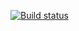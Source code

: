 [![Build status](https://ci.appveyor.com/api/projects/status/avtnfnbve28gxj2e?svg=true)](https://ci.appveyor.com/project/EldarKhismatov/bdd-1)
